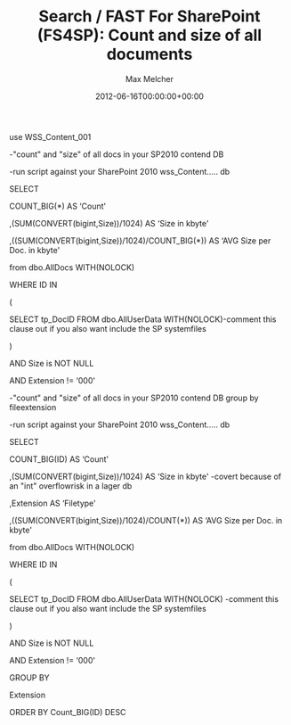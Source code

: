 ﻿---
title: 'Search / FAST For SharePoint (FS4SP): Count and size of all documents'
author: Max Melcher
aliases:
   - "/post/2012-06-16-search-fast-for-sharepoint-fs4sp-count-size-documents/"
2012: "06"
type: post
date: 2012-06-16T00:00:00+00:00
draft: true
url: /?p=207
aktt_notify_twitter:
  - 'no'
categories:
  - Uncategorized

---
use WSS\_Content\_001

-"count" and "size" of all docs in your SP2010 contend DB
  
-run script against your SharePoint 2010 wss_Content&#8230;.. db
  
SELECT
  
COUNT_BIG(*) AS &#8216;Count'
  
,(SUM(CONVERT(bigint,Size))/1024) AS &#8216;Size in kbyte'
  
,((SUM(CONVERT(bigint,Size))/1024)/COUNT_BIG(*)) AS &#8216;AVG Size per Doc. in kbyte'
  
from dbo.AllDocs WITH(NOLOCK)
  
WHERE ID IN
  
(
  
SELECT tp_DocID FROM dbo.AllUserData WITH(NOLOCK)-comment this clause out if you also want include the SP systemfiles
  
)
  
AND Size is NOT NULL
  
AND Extension != &#8216;000'

-"count" and "size" of all docs in your SP2010 contend DB group by fileextension
  
-run script against your SharePoint 2010 wss_Content&#8230;.. db
  
SELECT
  
COUNT_BIG(ID) AS &#8216;Count'
  
,(SUM(CONVERT(bigint,Size))/1024) AS &#8216;Size in kbyte' -covert because of an "int" overflowrisk in a lager db
  
,Extension AS &#8216;Filetype'
  
,((SUM(CONVERT(bigint,Size))/1024)/COUNT(*)) AS &#8216;AVG Size per Doc. in kbyte'
  
from dbo.AllDocs WITH(NOLOCK)
  
WHERE ID IN
  
(
  
SELECT tp_DocID FROM dbo.AllUserData WITH(NOLOCK) -comment this clause out if you also want include the SP systemfiles
  
)
  
AND Size is NOT NULL
  
AND Extension != &#8216;000'
  
GROUP BY
  
Extension
  
ORDER BY Count_BIG(ID) DESC
